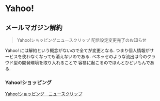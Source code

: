 # Yahoo!

## メールマガジン解約

> Yahoo!ショッピングニュースクリップ 配信設定変更完了のお知らせ

Yahoo! には解約という概念がないので全てが変更となる.
つまり個人情報がサービスを使わなくなっても消えないのである.
ベネッセのような流出は今のクラウド型の開発環境を取り入れることで
容易に起こるのでほんとひどいもんである.

### Yahoo!ショッピング

[Yahoo!ショッピング　ニュースクリップ](https://mail.shopping.yahoo.co.jp/newsclip/select)
